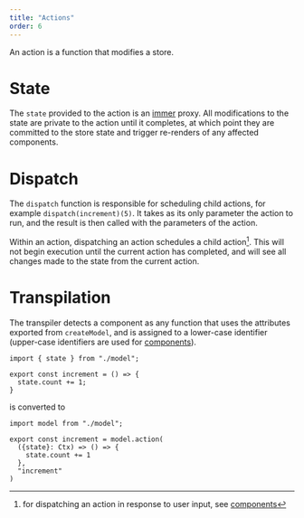 ```yaml
---
title: "Actions"
order: 6
---
```


An action is a function that modifies a store.

# State

The `state` provided to the action is an [immer](https://github.com/immerjs/immer)
proxy. All modifications to the state are private to the action until it
completes, at which point they are committed to the store state and trigger
re-renders of any affected components.

# Dispatch

The `dispatch` function is responsible for scheduling child actions, for example
`dispatch(increment)(5)`. It takes as its only parameter the action to run, and
the result is then called with the parameters of the action.

Within an action, dispatching an action schedules a child action[^1]. This will
not begin execution until the current action has completed, and will see all
changes made to the state from the current action.

# Transpilation

The transpiler detects a component as any function that uses the attributes
exported from `createModel`, and is assigned to a lower-case identifier
(upper-case identifiers are used for [components](./components)).

```tsx
import { state } from "./model";

export const increment = () => {
  state.count += 1;
}
```

is converted to

```tsx
import model from "./model";

export const increment = model.action(
  ({state}: Ctx) => () => {
    state.count += 1
  },
  "increment"
)
```

[^1]: for dispatching an action in response to user input, see
    [components](./components)
